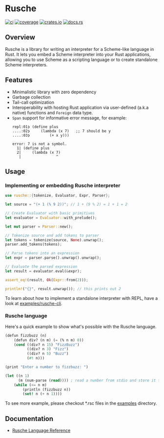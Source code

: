 # Rusche

[![ci](https://github.com/chanryu/rusche/actions/workflows/ci.yml/badge.svg)](https://github.com/chanryu/rusche/actions)
[![coverage](https://codecov.io/gh/chanryu/rusche/graph/badge.svg?token=EHPCRUWK96)](https://codecov.io/gh/chanryu/rusche)
[![crates.io](https://img.shields.io/crates/v/rusche)](https://crates.io/crates/rusche)
[![docs.rs](https://img.shields.io/docsrs/rusche/latest)](https://docs.rs/rusche/latest/rusche/)

## Overview

Rusche is a library for writing an interpreter for a Scheme-like language in Rust. It lets you embed a Scheme interpreter into your Rust applications, allowing you to use Scheme as a scripting language or to create standalone Scheme interpreters.


## Features

- Minimalistic library with zero dependency
- Garbage collection
- Tail-call optimization
- Interoperability with hosting Rust application via user-defined (a.k.a native) functions and `Foreign` data type.
- `Span` support for informative error message, for example:
  ```
  repl:01❯ (define plus
  ....:02❯     (lambda (x 7)   ;; 7 should be y
  ....:03❯         (+ x y)))

  error: 7 is not a symbol.
    1| (define plus
    2|     (lambda (x 7)
     |                ^
  ```

## Usage

### Implementing or embedding Rusche interpreter

```rust
use rusche::{tokenize, Evaluator, Expr, Parser};

let source = "(+ 1 (% 9 2))"; // 1 + (9 % 2) = 1 + 1 = 2

// Create Evaluator with basic primitives
let evaluator = Evaluator::with_prelude();

let mut parser = Parser::new();

// Tokenize source and add tokens to parser
let tokens = tokenize(source, None).unwrap();
parser.add_tokens(tokens);

// Parse tokens into an expression
let expr = parser.parse().unwrap().unwrap();

// Evaluate the parsed expression
let result = evaluator.eval(&expr);

assert_eq!(result, Ok(Expr::from(2)));

println!("{}", result.unwrap()); // this prints out 2
```

To learn about how to implement a standalone interpreter with REPL, have a look at [examples/rusche-cli](https://github.com/chanryu/rusche/tree/main/examples/rusche-cli/).

### Rusche language

Here's a quick example to show what's possible with the Rusche language.

```scheme
(defun fizzbuzz (n)
    (defun div? (n m) (= (% n m) 0))
    (cond ((div? n 15) "FizzBuzz")
          ((div? n 3) "Fizz")
          ((div? n 5) "Buzz")
          (#t n)))

(print "Enter a number to fizzbuzz: ")

(let ((n 1)
      (m (num-parse (read)))) ; read a number from stdio and store it to `m`
    (while (<= n m)
        (println (fizzbuzz n))
        (set! n (+ n 1))))
```

To see more example, please checkout *.rsc files in the [examples](https://github.com/chanryu/rusche/tree/main/examples) directory.

## Documentation

- [Rusche Language Reference](https://github.com/chanryu/rusche/wiki/Rusche-Language-Reference)
